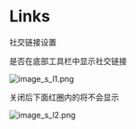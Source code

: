 # Links

社交链接设置


是否在底部工具栏中显示社交链接

![image_s_l1.png](image_s_l1.png)

关闭后下面红圈内的将不会显示

![image_s_l2.png](image_s_l2.png)
